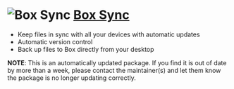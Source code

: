 # ![Box Sync](https://cdn.rawgit.com/pauby/ChocoPackages/28d631b1/icons/box.png "Box Sync") [Box Sync](https://chocolatey.org/packages/boxsync)

* Keep files in sync with all your devices with automatic updates
* Automatic version control
* Back up files to Box directly from your desktop

**NOTE**: This is an automatically updated package. If you find it is out of date by more than a week, please contact the maintainer(s) and let them know the package is no longer updating correctly.